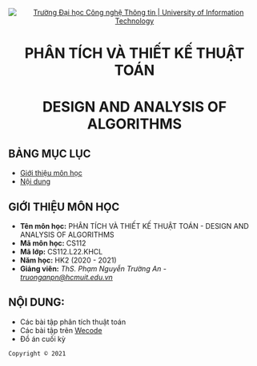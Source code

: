 <!-- Banner -->
<p align="center">
  <a href="https://www.uit.edu.vn/" title="Trường Đại học Công nghệ Thông tin" style="border: none;">
    <img src="https://i.imgur.com/WmMnSRt.png" alt="Trường Đại học Công nghệ Thông tin | University of Information Technology">
  </a>
</p>

<!-- Title -->
<h1 align="center"><b>PHÂN TÍCH VÀ THIẾT KẾ THUẬT TOÁN</b></h1>
<h1 align="center"><b>DESIGN AND ANALYSIS OF ALGORITHMS</b></h1>

<!-- Main -->
## BẢNG MỤC LỤC
* [Giới thiệu môn học](#giới-thiệu-môn-học)
* [Nội dung](#nội-dung)

## GIỚI THIỆU MÔN HỌC
* **Tên môn học:** PHÂN TÍCH VÀ THIẾT KẾ THUẬT TOÁN - DESIGN AND ANALYSIS OF ALGORITHMS
* **Mã môn học:** CS112
* **Mã lớp:** CS112.L22.KHCL
* **Năm học:** HK2 (2020 - 2021)
* **Giảng viên:** *ThS. Phạm Nguyễn Trường An - truonganpn@hcmuit.edu.vn*

## NỘI DUNG:
* Các bài tập phân tích thuật toán 
* Các bài tập trên [Wecode](https://cs.uit.edu.vn/wecode/cs112truongan/assignments)
* Đồ án cuối kỳ 

<!-- Footer -->
`Copyright © 2021`
<!-- Copyright © 2021 - By JD981 -->
